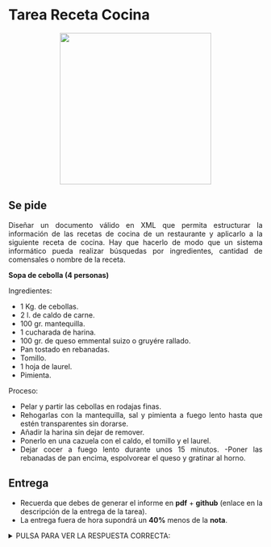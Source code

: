 <div align="justify">

# Tarea Receta Cocina

<div align="center">
  <img width="300px" src="https://www.trecebits.com/wp-content/uploads/2020/05/Cocina-800x445.jpg">
</div>

## Se pide

Diseñar un documento válido en XML que permita estructurar la información de las recetas de cocina de un restaurante y aplicarlo a la siguiente receta de cocina. Hay que hacerlo de modo que un sistema informático pueda realizar búsquedas por ingredientes, cantidad de comensales o nombre de la receta.

__Sopa de cebolla (4 personas)__

Ingredientes:
- 1 Kg. de cebollas.
- 2 l. de caldo de carne.
- 100 gr. mantequilla.
- 1 cucharada de harina.
- 100 gr. de queso emmental suizo o gruyére rallado.
- Pan tostado en rebanadas.
- Tomillo.
- 1 hoja de laurel.
- Pimienta.

Proceso:
- Pelar y partir las cebollas en rodajas finas.
- Rehogarlas con la mantequilla, sal y pimienta a fuego lento hasta que estén transparentes sin dorarse.
- Añadir la harina sin dejar de remover.
- Ponerlo en una cazuela con el caldo, el tomillo y el laurel.
- Dejar cocer a fuego lento durante unos 15 minutos.
-Poner las rebanadas de pan encima, espolvorear el queso y gratinar al horno.

## Entrega

  - Recuerda que debes de generar el informe en __pdf__ + __github__ (enlace en la descripción de la entrega de la tarea).
  - La entrega fuera de hora supondrá un __40%__ menos de la __nota__.

 <details>
   <summary>PULSA PARA VER LA RESPUESTA CORRECTA:</summary>

 La estructura del XML para estructurar la información de las recetas de cocina es la siguiente:
- Elemento raíz recetas
	- Elemento __receta__
		- Elemento __nombre__
		- Elemento __comensales__
		- Elemento __ingredientes__
      - Elemento __ingrediente__ , atributos: _unidad_, _cantidad_
		Elemento __elaboracion__
			Elemento __paso__	, atributos _numero_


 Dentro del enunciado se especifica que el sistema informático que va a trabajar con el __XML__ utilizará el _nombre de la receta_, el _número de comensales_ y los _ingredientes_ para clasificar las recetas por ese motivo cada uno de ellos es un elemento dejando como atributos la cantidad de ingredientes o la unidad de medida de los mismos quedando el XML diferenciado en 4 partes: __la primera__ es el _nombre_ de la receta que se va a elaborar, el _número_ de comensales y los _ingredientes_ que a su vez se compone del elemento ingrediente donde se especifica cada uno de los ingredientes que se van a usar para preparar la receta, la _cantidad_ de ingredientes y la _unidad_ de medida. Finalmente, el __último__ elemento es la elaboración que incluye diferentes pasos para realizar la receta, donde el _número del paso_ es un atributo.

 ```xml
 <?xml version="1.0" encoding="UTF-8"?>
<recetas>
  <receta>
    <nombre>Sopa de cebolla</nombre>
    <comensales>4 personas</comensales>
    <ingredientes>
          <ingrediente cantidad="1" unidad="kilos">cebollas</ingrediente>
          <ingrediente cantidad="2" unidad="litros">caldo de carne</ingrediente>
          <ingrediente cantidad="100" unidad="gramos">mantequilla</ingrediente>
          <ingrediente cantidad="1" unidad="cucharada">harina</ingrediente>
          <ingrediente cantidad="100" unidad="gramos">queso emmental suizo o gruyére rallado</ingrediente>
          <ingrediente cantidad="al gusto" unidad="rebanadas">pan tostado</ingrediente>
           <ingrediente cantidad="1" unidad="hoja">laurel</ingrediente>
          <ingrediente>tomillo</ingrediente>
          <ingrediente>pimienta</ingrediente>
    </ingredientes>
    <elaboracion>
      <paso numero="1">Pelar y partir las cebollas en rodajas y finas</paso>
      <paso numero="2">Rehogarlas con la mantequilla, sal y pimienta a fuego lento hasta que estén transparentes sin dorarse</paso>
      <paso numero="3">Añadir la harina sin dejar de remover</paso>
      <paso numero="4">Ponerlo en una cazuela con el caldo, el tomillo y el laurel</paso>
      <paso numero="5">Dejar cocer a fuego lento durante 15 minutos</paso>
      <paso numero="6">Poner las rebanadas de pan encima. espolvorear el queso y gratinar en el horno</paso>
    </elaboracion>
  </receta>
</recetas>
 ```
 </details>


</div>
